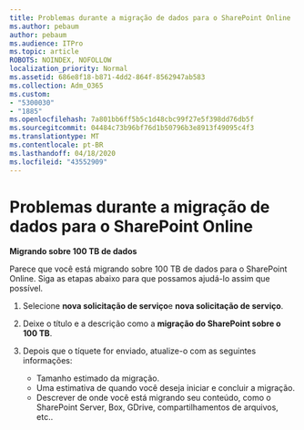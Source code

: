 ```yaml
---
title: Problemas durante a migração de dados para o SharePoint Online
ms.author: pebaum
author: pebaum
ms.audience: ITPro
ms.topic: article
ROBOTS: NOINDEX, NOFOLLOW
localization_priority: Normal
ms.assetid: 686e8f18-b871-4dd2-864f-8562947ab583
ms.collection: Adm_O365
ms.custom:
- "5300030"
- "1885"
ms.openlocfilehash: 7a801bb6ff5b5c1d48cbc99f27e5f398dd76db5f
ms.sourcegitcommit: 04484c73b96bf76d1b50796b3e8913f49095c4f3
ms.translationtype: MT
ms.contentlocale: pt-BR
ms.lasthandoff: 04/18/2020
ms.locfileid: "43552909"
---
```

# <a name="issues-while-migrating-data-to-sharepoint-online"></a>Problemas durante a migração de dados para o SharePoint Online

**Migrando sobre 100 TB de dados**

Parece que você está migrando sobre 100 TB de dados para o SharePoint Online. Siga as etapas abaixo para que possamos ajudá-lo assim que possível. 

1. Selecione **nova solicitação de serviço**e **nova solicitação de serviço**. 
2. Deixe o título e a descrição como a **migração do SharePoint sobre o 100 TB**.
3. Depois que o tíquete for enviado, atualize-o com as seguintes informações: 

    - Tamanho estimado da migração.
    - Uma estimativa de quando você deseja iniciar e concluir a migração.
    - Descrever de onde você está migrando seu conteúdo, como o SharePoint Server, Box, GDrive, compartilhamentos de arquivos, etc..
